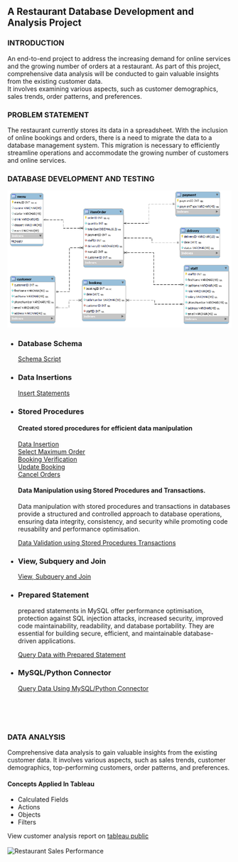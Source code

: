 ## A Restaurant Database Development and Analysis Project

### INTRODUCTION
An end-to-end project to address the increasing demand for online services and the growing number of orders at a restaurant.
As part of this project, comprehensive data analysis will be conducted to gain valuable insights from the existing customer data.      
It involves examining various aspects, such as customer demographics, sales trends, order patterns, and preferences.

### PROBLEM STATEMENT
The restaurant currently stores its data in a spreadsheet. With the inclusion of online bookings and orders, there is a need to migrate the data to a database management system. This migration is necessary to efficiently streamline operations and accommodate the growing number of customers and online services.

                                                                                                                 
### DATABASE DEVELOPMENT AND TESTING


![database_model](https://github.com/TheDataCode/Database-Capstone-Project/blob/main/lemon_db_schema.png)






- ### Database Schema                                             
    [Schema Script](https://github.com/TheDataCode/Database-Capstone-Project/blob/main/little_restaurant_db.sql)


- ### Data Insertions
    [Insert Statements](https://github.com/TheDataCode/Database-Engineering-and-Analysis-Project/blob/main/insert_script.sql)  
    

- ### Stored Procedures
   #### Created stored procedures for efficient data manipulation 
    [Data Insertion](https://github.com/TheDataCode/Database-Capstone-Project/blob/main/storedprocedure_insertions.sql)              
    [Select Maximum Order](https://github.com/TheDataCode/Database-Capstone-Project/blob/main/stored_procedures.sql)                  
    [Booking Verification](https://github.com/TheDataCode/Database-Capstone-Project/blob/main/storedProcedure-checkBooking.sql)       
    [Update Booking](https://github.com/TheDataCode/Database-Capstone-Project/blob/main/storedProcedure-Updates.sql)                  
    [Cancel Orders](https://github.com/TheDataCode/Database-Capstone-Project/blob/main/storedProcedure-Delete_statement.sql) 
    
    #### Data Manipulation using Stored Procedures and Transactions.                                                                                      
    Data manipulation with stored procedures and transactions in databases provide a structured and controlled approach to database operations, ensuring data integrity, consistency, and security while promoting code reusability and performance optimisation.
    
    [Data Validation using Stored Procedures Transactions](https://github.com/TheDataCode/Database-Engineering-and-Analysis-Project/blob/a75dde793ce212761858a880ee23074d98096bc7/Stored%20Procedure%20with%20Transactions.sql)                                                                       
    
 - ### View, Subquery and Join
     [View, Subquery and Join ](https://github.com/TheDataCode/Database-Capstone-Project/blob/main/data_retrieval_scripts.sql)


 - ### Prepared Statement
    prepared statements in MySQL offer performance optimisation, protection against SQL injection attacks, increased security, improved       code maintainability, readability, and database portability. They are essential for building secure, efficient, and            maintainable database-driven applications.                                                                                                                                                                                                                                         
      
      [Query Data with Prepared Statement](https://github.com/TheDataCode/Database-Capstone-Project/blob/main/prepared_statement.sql)
     
     
 - ### MySQL/Python Connector
      [Query Data Using MySQL/Python Connector](https://github.com/TheDataCode/Database-Capstone-Project/blob/main/data-retrieval-with-python.ipynb) <br><br><br><br><br>

### DATA ANALYSIS 
Comprehensive data analysis to gain valuable insights from the existing customer data. It involves various aspects, such as sales trends, customer demographics, top-performing customers, order patterns, and preferences. 
  #### Concepts Applied In Tableau
   - Calculated Fields
   - Actions
   - Objects
   - Filters
     
View customer analysis report on [tableau public](https://public.tableau.com/views/RestaurantSalesPerformance/RestaurantSalesPerformance?:language=en-US&:display_count=n&:origin=viz_share_link) <br><br>
![Restaurant Sales Performance](https://github.com/TheDataCode/Database-Engineering-and-Analysis-Project/assets/107037322/8c486e99-4129-4097-8dbf-c97c08921968)


